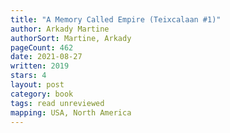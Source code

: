 ```yaml
---
title: "A Memory Called Empire (Teixcalaan #1)"
author: Arkady Martine
authorSort: Martine, Arkady
pageCount: 462
date: 2021-08-27
written: 2019
stars: 4
layout: post
category: book
tags: read unreviewed
mapping: USA, North America
---
```

